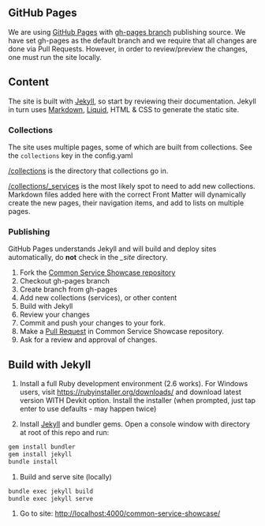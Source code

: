 ## GitHub Pages

We are using [GitHub Pages](https://pages.github.com) with [gh-pages branch](https://help.github.com/en/github/working-with-github-pages/configuring-a-publishing-source-for-your-github-pages-site#choosing-a-publishing-source) publishing source.  We have set gh-pages as the default branch and we require that all changes are done via Pull Requests.  However, in order to review/preview the changes, one must run the site locally.

## Content

The site is built with [Jekyll](https://jekyllrb.com), so start by reviewing their documentation.  Jekyll in turn uses [Markdown](https://daringfireball.net/projects/markdown/), [Liquid](https://github.com/Shopify/liquid/wiki), HTML & CSS to generate the static site.

### Collections

The site uses multiple pages, some of which are built from collections.
See the `collections` key in the config.yaml

[/collections](./collections) is the directory that collections go in.

[/collections/_services](./collections/_services) is the most likely spot to need to add new collections. Markdown files added here with the correct Front Matter will dynamically create the new pages, their navigation items, and add to lists on multiple pages.

### Publishing

GitHub Pages understands Jekyll and will build and deploy sites automatically, do **not** check in the *_site* directory.

1. Fork the [Common Service Showcase repository](https://github.com/bcgov/common-service-showcase)
1. Checkout gh-pages branch
1. Create branch from gh-pages
1. Add new collections (services), or other content
1. Build with Jekyll
1. Review your changes
1. Commit and push your changes to your fork.
1. Make a [Pull Request](https://github.com/bcgov/common-service-showcase/pulls) in Common Service Showcase repository.
1. Ask for a review and approval of changes.

## Build with Jekyll

1. Install a full Ruby development environment (2.6 works).
For Windows users, visit <https://rubyinstaller.org/downloads/> and download latest version WITH Devkit option. Install the installer (when prompted, just tap enter to use defaults - may happen twice)

1. Install [Jekyll](https://jekyllrb.com) and bundler gems.
Open a console window with directory at root of this repo and run:

```sh
gem install bundler
gem install jekyll
bundle install
```

1. Build and serve site (locally)

```sh
bundle exec jekyll build
bundle exec jekyll serve
```

1. Go to site: <http://localhost:4000/common-service-showcase/>
